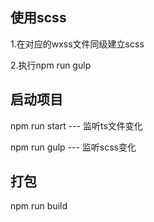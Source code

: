 ## 使用scss
1.在对应的wxss文件同级建立scss

2.执行npm run gulp

## 启动项目
npm run start  --- 监听ts文件变化
 
npm run gulp   --- 监听scss变化

## 打包
npm run build
